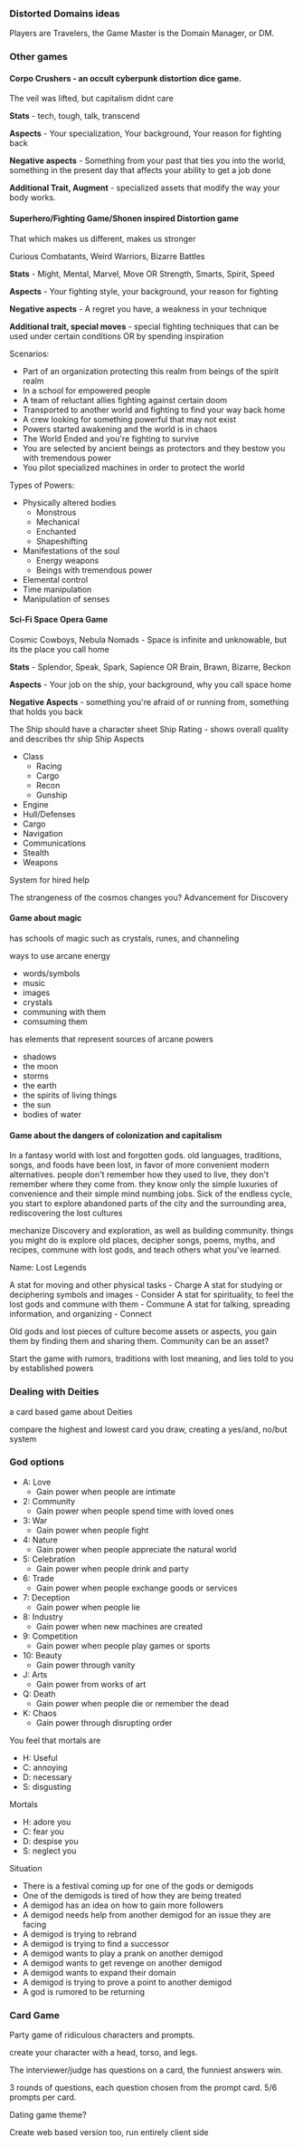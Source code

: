 ### Distorted Domains ideas

Players are Travelers, the Game Master is the Domain Manager, or DM.


### Other games

#### Corpo Crushers - an occult cyberpunk distortion dice game.

The veil was lifted, but capitalism didnt care

**Stats** - tech, tough, talk, transcend

**Aspects** - Your specialization, Your background, Your reason for fighting back

**Negative aspects** - Something from your past that ties you into the world, something in the present day that affects your ability to get a job done 

**Additional Trait, Augment** - specialized assets that modify the way your body works.

#### Superhero/Fighting Game/Shonen inspired Distortion game

That which makes us different, makes us stronger

Curious Combatants, Weird Warriors, Bizarre Battles

**Stats** - Might, Mental, Marvel, Move OR Strength, Smarts, Spirit, Speed

**Aspects** - Your fighting style, your background, your reason for fighting

**Negative aspects** - A regret you have, a weakness in your technique

**Additional trait, special moves** - special fighting techniques that can be used under certain conditions OR by spending inspiration

Scenarios:
- Part of an organization protecting this realm from beings of the spirit realm
- In a school for empowered people
- A team of reluctant allies fighting against certain doom
- Transported to another world and fighting to find your way back home
- A crew looking for something powerful that may not exist 
- Powers started awakening and the world is in chaos
- The World Ended and you're fighting to survive
- You are selected by ancient beings as protectors and they bestow you with tremendous power
- You pilot specialized machines in order to protect the world 

Types of Powers:
- Physically altered bodies
    - Monstrous
    - Mechanical
    - Enchanted
    - Shapeshifting
- Manifestations of the soul
    - Energy weapons
    - Beings with tremendous power
- Elemental control
- Time manipulation
- Manipulation of senses

#### Sci-Fi Space Opera Game

Cosmic Cowboys, Nebula Nomads - Space is infinite and unknowable, but its the place you call home

**Stats** - Splendor, Speak, Spark, Sapience OR Brain, Brawn, Bizarre, Beckon

**Aspects** - Your job on the ship, your background, why you call space home

**Negative Aspects** - something you're afraid of or running from, something that holds you back

The Ship should have a character sheet
Ship Rating - shows overall quality and describes thr ship
Ship Aspects
- Class
  - Racing
  - Cargo
  - Recon
  - Gunship
- Engine
- Hull/Defenses
- Cargo
- Navigation
- Communications
- Stealth
- Weapons

System for hired help

The strangeness of the cosmos changes you? Advancement for Discovery

#### Game about magic

has schools of magic such as crystals, runes, and channeling

ways to use arcane energy
- words/symbols
- music
- images
- crystals
- communing with them
- comsuming them

has elements that represent sources of arcane powers
- shadows
- the moon
- storms
- the earth
- the spirits of living things
- the sun
- bodies of water

#### Game about the dangers of colonization and capitalism

In a fantasy world with lost and forgotten gods. old languages, traditions, songs, and foods have been lost, in favor of more convenient modern alternatives. people don't remember how they used to live, they don't remember where they come from. they know only the simple luxuries of convenience and their simple mind numbing jobs. Sick of the endless cycle, you start to explore abandoned parts of the city and the surrounding area, rediscovering the lost cultures 

mechanize Discovery and exploration, as well as building community. things you might do is explore old places, decipher songs, poems, myths, and recipes, commune with lost gods, and teach others what you've learned.

Name: Lost Legends

A stat for moving and other physical tasks - Charge
A stat for studying or deciphering symbols and images - Consider
A stat for spirituality, to feel the lost gods and commune with them - Commune
A stat for talking, spreading information, and organizing - Connect

Old gods and lost pieces of culture become assets or aspects, you gain them by finding them and sharing them. Community can be an asset?

Start the game with rumors, traditions with lost meaning, and lies told to you by established powers


### Dealing with Deities

a card based game about Deities

compare the highest and lowest card you draw, creating a yes/and, no/but system

### God options

- A: Love
  - Gain power when people are intimate 
- 2: Community
  - Gain power when people spend time with loved ones
- 3: War
  - Gain power when people fight
- 4: Nature
  - Gain power when people appreciate the natural world
- 5: Celebration
  - Gain power when people drink and party
- 6: Trade
  - Gain power when people exchange goods or services 
- 7: Deception
  - Gain power when people lie
- 8: Industry
  - Gain power when new machines are created
- 9: Competition
  - Gain power when people play games or sports
- 10: Beauty
  - Gain power through vanity
- J: Arts
  - Gain power from works of art
- Q: Death
  - Gain power when people die or remember the dead
- K: Chaos
  - Gain power through disrupting order
  
You feel that mortals are
- H: Useful
- C: annoying
- D: necessary 
- S: disgusting

Mortals 
- H: adore you
- C: fear you
- D: despise you
- S: neglect you
 
Situation
-  There is a festival coming up for one of the gods or demigods
-  One of the demigods is tired of how they are being treated
-  A demigod has an idea on how to gain more followers
-  A demigod needs help from another demigod for an issue they are facing
-  A demigod is trying to rebrand
-  A demigod is trying to find a successor
-  A demigod wants to play a prank on another demigod
-  A demigod wants to get revenge on another demigod
-  A demigod wants to expand their domain
-  A demigod is trying to prove a point to another demigod 
-  A god is rumored to be returning 

### Card Game

Party game of ridiculous characters and prompts.

create your character with a head, torso, and legs.

The interviewer/judge has questions on a card, the funniest answers win.

3 rounds of questions, each question chosen from the prompt card. 5/6 prompts per card.

Dating game theme?

Create web based version too, run entirely client side